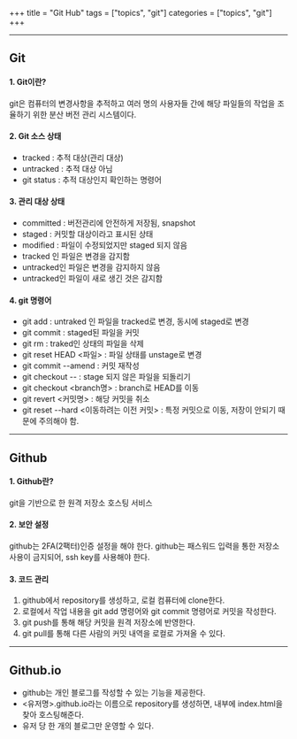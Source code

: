 +++
title = "Git Hub"
tags = ["topics", "git"]
categories = ["topics", "git"]
+++

--- 
## Git

#### 1. Git이란?
git은 컴퓨터의 변경사항을 추적하고 여러 명의 사용자들 간에 해당 파일들의 작업을 조율하기 위한 분산 버전 관리 시스템이다.

#### 2. Git 소스 상태
* tracked : 추적 대상(관리 대상)
* untracked : 추적 대상 아님
* git status : 추적 대상인지 확인하는 명령어

#### 3. 관리 대상 상태
* committed : 버전관리에 안전하게 저장됨, snapshot
* staged : 커밋할 대상이라고 표시된 상태
* modified : 파일이 수정되었지만 staged 되지 않음
* tracked 인 파일은 변경을 감지함
* untracked인 파일은 변경을 감지하지 않음
* untracked인 파일이 새로 생긴 것은 감지함

#### 4. git 명령어
* git add : untraked 인 파일을 tracked로 변경, 동시에 staged로 변경
* git commit : staged된 파일을 커밋
* git rm : traked인 상태의 파일을 삭제
* git reset HEAD <파일> : 파일 상태를 unstage로 변경
* git commit --amend : 커밋 재작성
* git checkout -- <file> : stage 되지 않은 파일을 되돌리기
* git checkout <branch명> : branch로 HEAD를 이동
* git revert <커밋명> : 해당 커밋을 취소
* git reset --hard <이동하려는 이전 커밋> : 특정 커밋으로 이동, 저장이 안되기 때문에 주의해야 함.

---
## Github

#### 1. Github란?
git을 기반으로 한 원격 저장소 호스팅 서비스
#### 2. 보안 설정
github는 2FA(2팩터)인증 설정을 해야 한다. 
github는 패스워드 입력을 통한 저장소 사용이 금지되어, ssh key를 사용해야 한다.

#### 3. 코드 관리
1. github에서 repository를 생성하고, 로컬 컴퓨터에 clone한다.
2. 로컬에서 작업 내용을 git add 명령어와 git commit 명령어로 커밋을 작성한다.
3. git push를 통해 해당 커밋을 원격 저장소에 반영한다.
4. git pull를 통해 다른 사람의 커밋 내역을 로컬로 가져올 수 있다.

---
## Github.io
* github는 개인 블로그를 작성할 수 있는 기능을 제공한다.
* <유저명>.github.io라는 이름으로 repository를 생성하면, 내부에 index.html을 찾아 호스팅해준다.
* 유저 당 한 개의 블로그만 운영할 수 있다.